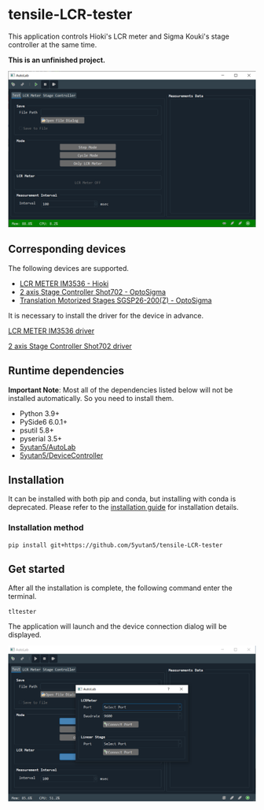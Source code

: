 # tensile-LCR-tester
This application controls Hioki's LCR meter and Sigma Kouki's stage controller at the same time.

**This is an unfinished project.**

![Main Application Window](image/Main_application_window.png)

## Corresponding devices

The following devices are supported.

- [LCR METER IM3536 - Hioki](https://www.hioki.com/en/products/detail/?product_key=5824)
- [2 axis Stage Controller Shot702 - OptoSigma](https://www.global-optosigma.com/en_jp/Catalogs/gno/?from=page&pnoname=SHOT-702&ccode=W9045&dcode=&gnoname=SHOT-702)
- [Translation Motorized Stages SGSP26-200(Z) - OptoSigma](https://www.global-optosigma.com/en_jp/Catalogs/gno/?from=page&pnoname=SGSP26-%28Z%29&ccode=W9016&dcode=&gnoname=SGSP26-200%28Z%29)

It is necessary to install the driver for the device in advance.

[LCR METER IM3536 driver](https://www.hioki.com/en/support/versionup/detail/?downloadid=380)

[2 axis Stage Controller Shot702 driver](https://www.global-optosigma.com/en_jp/software/sample_en.html)

## Runtime dependencies

**Important Note**: Most all of the dependencies listed below will not be installed automatically. So you need to install them.

- Python 3.9+
- PySide6 6.0.1+
- psutil 5.8+
- pyserial 3.5+
- [5yutan5/AutoLab](https://github.com/5yutan5/AutoLab)
- [5yutan5/DeviceController](https://github.com/5yutan5/DeviceController)

## Installation

It can be installed with both pip and conda, but installing with conda is deprecated.
Please refer to the [installation guide](https://github.com/5yutan5/tensile-LCR-tester/blob/main/INSTALLATION_GUIDE.md) for installation details.

### Installation method

```
pip install git+https://github.com/5yutan5/tensile-LCR-tester
```

## Get started

After all the installation is complete, the following command enter the terminal.

```
tltester
```

The application will launch and the device connection dialog will be displayed.

![Application start window](image/Application_start_window.png)
